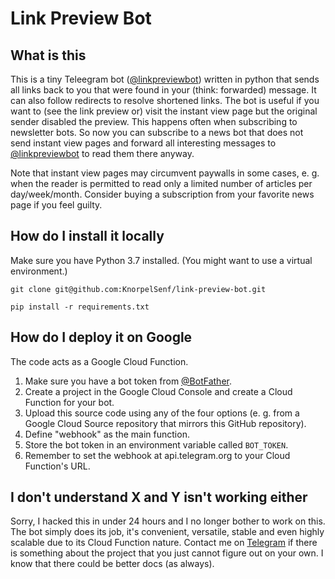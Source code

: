 # Link Preview Bot

## What is this

This is a tiny Teleegram bot ([@linkpreviewbot](https://t.me/linkpreviewbot)) written in python that sends all links back to you that were found in your (think: forwarded) message.
It can also follow redirects to resolve shortened links.
The bot is useful if you want to (see the link preview or) visit the instant view page but the original sender disabled the preview.
This happens often when subscribing to newsletter bots.
So now you can subscribe to a news bot that does not send instant view pages and forward all interesting messages to [@linkpreviewbot](https://t.me/linkpreviewbot) to read them there anyway.

Note that instant view pages may circumvent paywalls in some cases, e. g. when the reader is permitted to read only a limited number of articles per day/week/month.
Consider buying a subscription from your favorite news page if you feel guilty.

## How do I install it locally

Make sure you have Python 3.7 installed.
(You might want to use a virtual environment.)

`git clone git@github.com:KnorpelSenf/link-preview-bot.git`

`pip install -r requirements.txt`

## How do I deploy it on Google

The code acts as a Google Cloud Function.

1) Make sure you have a bot token from [@BotFather](t.me/botfather).
1) Create a project in the Google Cloud Console and create a Cloud Function for your bot.
1) Upload this source code using any of the four options (e. g. from a Google Cloud Source repository that mirrors this GitHub repository).
1) Define "webhook" as the main function.
1) Store the bot token in an environment variable called `BOT_TOKEN`.
1) Remember to set the webhook at api.telegram.org to your Cloud Function's URL.

## I don't understand X and Y isn't working either

Sorry, I hacked this in under 24 hours and I no longer bother to work on this.
The bot simply does its job, it's convenient, versatile, stable and even highly scalable due to its Cloud Function nature.
Contact me on [Telegram](https://t.me/KnorpelSenf) if there is something about the project that you just cannot figure out on your own.
I know that there could be better docs (as always).
